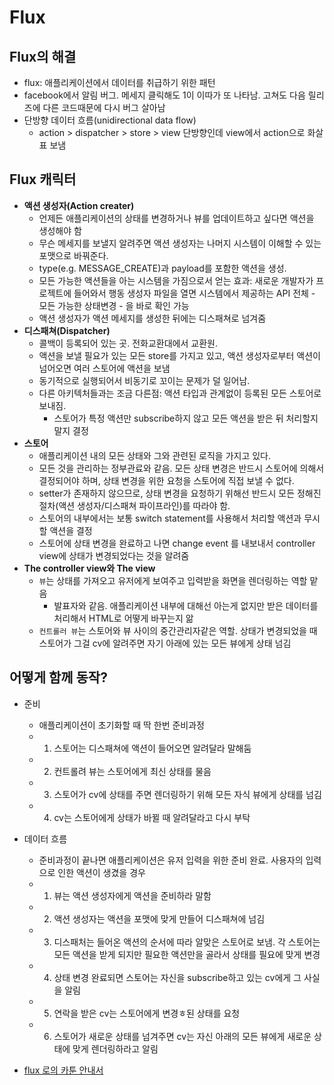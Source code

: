 # Flux

## Flux의 해결
- flux: 애플리케이션에서 데이터를 취급하기 위한 패턴
- facebook에서 알림 버그. 메세지 클릭해도 1이 이따가 또 나타남. 고쳐도 다음 릴리즈에 다른 코드때문에 다시 버그 살아남
- 단방향 데이터 흐름(unidirectional data flow)
    + action > dispatcher > store > view 단방향인데 view에서 action으로 화살표 보냄

## Flux 캐릭터
- **액션 생성자(Action creater)**
    + 언제든 애플리케이션의 상태를 변경하거나 뷰를 업데이트하고 싶다면 액션을 생성해야 함
    + 무슨 메세지를 보낼지 알려주면 액션 생성자는 나머지 시스템이 이해할 수 있는 포맷으로 바꿔준다.
    + type(e.g. MESSAGE_CREATE)과 payload를 포함한 액션을 생성.
    + 모든 가능한 액션들을 아는 시스템을 가짐으로서 얻는 효과: 새로운 개발자가 프로젝트에 들어와서 행동 생성자 파일을 열면 시스템에서 제공하는 API 전체 - 모든 가능한 상태변경 - 을 바로 확인 가능
    + 액션 생성자가 액션 메세지를 생성한 뒤에는 디스패쳐로 넘겨줌
- **디스패쳐(Dispatcher)**
    + 콜백이 등록되어 있는 곳. 전화교환대에서 교환원.
    + 액션을 보낼 필요가 있는 모든 store를 가지고 있고, 액션 생성자로부터 액션이 넘어오면 여러 스토어에 액션을 보냄
    + 동기적으로 실행되어서 비동기로 꼬이는 문제가 덜 일어남.
    + 다른 아키텍처들과는 조금 다른점: 액션 타입과 관계없이 등록된 모든 스토어로 보내짐. 
        * 스토어가 특정 액션만 subscribe하지 않고 모든 액션을 받은 뒤 처리할지 말지 결정
- **스토어**
    + 애플리케이션 내의 모든 상태와 그와 관련된 로직을 가지고 있다.
    + 모든 것을 관리하는 정부관료와 같음. 모든 상태 변경은 반드시 스토어에 의해서 결정되어야 하며, 상태 변경을 위한 요청을 스토어에 직접 보낼 수 없다.
    + setter가 존재하지 않으므로, 상태 변경을 요청하기 위해선 반드시 모든 정해진 절차(액션 생성자/디스패쳐 파이프라인)를 따라야 함.
    + 스토어의 내부에서는 보통 switch statement를 사용해서 처리할 액션과 무시할 액션을 결정
    + 스토어에 상태 변경을 완료하고 나면 change event 를 내보내서 controller view에 상태가 변경되었다는 것을 알려줌
- **The controller view와 The view**
    + `뷰`는 상태를 가져오고 유저에게 보여주고 입력받을 화면을 렌더링하는 역할 맡음
        + 발표자와 같음. 애플리케이션 내부에 대해선 아는게 없지만 받은 데이터를 처리해서 HTML로 어떻게 바꾸는지 앎
    + `컨트롤러 뷰`는 스토어와 뷰 사이의 중간관리자같은 역할. 상태가 변경되었을 때 스토어가 그걸 cv에 알려주면 자기 아래에 있는 모든 뷰에게 상태 넘김

## 어떻게 함께 동작?
- 준비
    + 애플리케이션이 초기화할 때 딱 한번 준비과정
    + 1. 스토어는 디스패쳐에 액션이 들어오면 알려달라 말해둠
    + 2. 컨트롤려 뷰는 스토어에게 최신 상태를 물음
    + 3. 스토어가 cv에 상태를 주면 렌더링하기 위해 모든 자식 뷰에게 상태를 넘김
    + 4. cv는 스토어에게 상태가 바뀔 때 알려달라고 다시 부탁
- 데이터 흐름
    + 준비과정이 끝나면 애플리케이션은 유저 입력을 위한 준비 완료. 사용자의 입력으로 인한 액션이 생겼을 경우
    + 1. 뷰는 액션 생성자에게 액션을 준비하라 말함
    + 2. 액션 생성자는 액션을 포맷에 맞게 만들어 디스패쳐에 넘김
    + 3. 디스패처는 들어온 액션의 순서에 따라 알맞은 스토어로 보냄. 각 스토어는 모든 액션을 받게 되지만 필요한 액션만을 골라서 상태를 필요에 맞게 변경
    + 4. 상태 변경 완료되면 스토어는 자신을 subscribe하고 있는 cv에게 그 사실을 알림
    + 5. 연락을 받은 cv는 스토어에게 변경ㅎ된 상태를 요청
    + 6. 스토어가 새로운 상태를 넘겨주면 cv는 자신 아래의 모든 뷰에게 새로운 상태에 맞게 렌더링하라고 알림

- [flux 로의 카툰 안내서](http://bestalign.github.io/2015/10/06/cartoon-guide-to-flux/)
